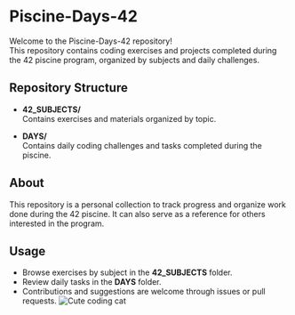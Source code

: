 # Piscine-Days-42

Welcome to the Piscine-Days-42 repository!   
This repository contains coding exercises and projects completed during the 42 piscine program, organized by subjects and daily challenges.

## Repository Structure

- **42_SUBJECTS/**  
  Contains exercises and materials organized by topic.

- **DAYS/**  
  Contains daily coding challenges and tasks completed during the piscine.

## About

This repository is a personal collection to track progress and organize work done during the 42 piscine. It can also serve as a reference for others interested in the program.

## Usage

- Browse exercises by subject in the **42_SUBJECTS** folder.  
- Review daily tasks in the **DAYS** folder.  
- Contributions and suggestions are welcome through issues or pull requests.
![Cute coding cat](https://i.pinimg.com/736x/e0/3e/db/e03edbe588d3866d539e5bbb35d9080c.jpg)


